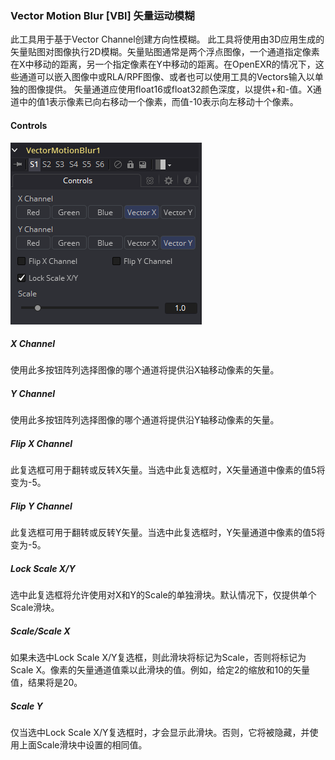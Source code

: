 ### Vector Motion Blur [VBl] 矢量运动模糊

此工具用于基于Vector Channel创建方向性模糊。
此工具将使用由3D应用生成的矢量贴图对图像执行2D模糊。矢量贴图通常是两个浮点图像，一个通道指定像素在X中移动的距离，另一个指定像素在Y中移动的距离。在OpenEXR的情况下，这些通道可以嵌入图像中或RLA/RPF图像、或者也可以使用工具的Vectors输入以单独的图像提供。
矢量通道应使用float16或float32颜色深度，以提供+和-值。X通道中的值1表示像素已向右移动一个像素，而值-10表示向左移动十个像素。

#### Controls

![VBl2_Controls](images/VBl2_Controls.png)

##### X Channel

使用此多按钮阵列选择图像的哪个通道将提供沿X轴移动像素的矢量。

##### Y Channel

使用此多按钮阵列选择图像的哪个通道将提供沿Y轴移动像素的矢量。

##### Flip X Channel

此复选框可用于翻转或反转X矢量。当选中此复选框时，X矢量通道中像素的值5将变为-5。

##### Flip Y Channel

此复选框可用于翻转或反转Y矢量。当选中此复选框时，Y矢量通道中像素的值5将变为-5。

##### Lock Scale X/Y

选中此复选框将允许使用对X和Y的Scale的单独滑块。默认情况下，仅提供单个Scale滑块。

##### Scale/Scale X

如果未选中Lock Scale X/Y复选框，则此滑块将标记为Scale，否则将标记为Scale X。像素的矢量通道值乘以此滑块的值。例如，给定2的缩放和10的矢量值，结果将是20。

##### Scale Y

仅当选中Lock Scale X/Y复选框时，才会显示此滑块。否则，它将被隐藏，并使用上面Scale滑块中设置的相同值。
